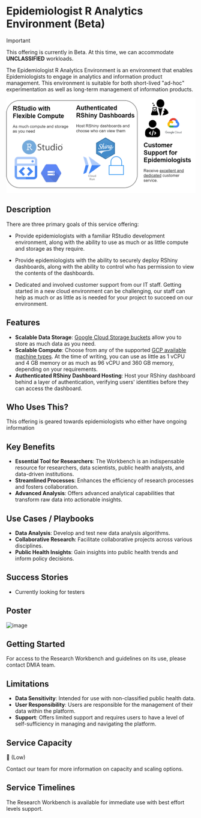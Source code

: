 # Epidemiologist R Analytics Environment (Beta)

>[!IMPORTANT]
>This offering is currently in Beta. At this time, we can accommodate **UNCLASSIFIED** workloads.

The Epidemiologist R Analytics Environment is an environment that enables Epidemiologists to engage in analytics and information product management. This environment is suitable for both short-lived "ad-hoc" experimentation as well as long-term management of information products.

![epi-analytics-environments](images/epi-analytics-environments.drawio.png)

## Description

There are three primary goals of this service offering:

- Provide epidemiologists with a familiar RStudio development environment, along with the ability to use as much or as little compute and storage as they require.

- Provide epidemiologists with the ability to securely deploy RShiny dashboards, along with the ability to control who has permission to view the contents of the dashboards.

- Dedicated and involved customer support from our IT staff. Getting started in a new cloud environment can be challenging, our staff can help as much or as little as is needed for your project to succeed on our environment.

## Features

- **Scalable Data Storage**: [Google Cloud Storage buckets](https://cloud.google.com/storage/docs/json_api/v1/buckets) allow you to store as much data as you need.
- **Scalable Compute**: Choose from any of the supported [GCP available machine types](https://cloud.google.com/workstations/docs/available-machine-types). At the time of writing, you can use as little as 1 vCPU and 4 GB memory or as much as 96 vCPU and 360 GB memory, depending on your requirements.
- **Authenticated RShiny Dashboard Hosting**: Host your RShiny dashboard behind a layer of authentication, verifying users' identities before they can access the dashboard.

## Who Uses This?

This offering is geared towards epidemiologists who either have ongoing information 

## Key Benefits

- **Essential Tool for Researchers**: The Workbench is an indispensable resource for researchers, data scientists, public health analysts, and data-driven institutions.
- **Streamlined Processes**: Enhances the efficiency of research processes and fosters collaboration.
- **Advanced Analysis**: Offers advanced analytical capabilities that transform raw data into actionable insights.

## Use Cases / Playbooks

- **Data Analysis**: Develop and test new data analysis algorithms.
- **Collaborative Research**: Facilitate collaborative projects across various disciplines.
- **Public Health Insights**: Gain insights into public health trends and inform policy decisions.

## Success Stories

- Currently looking for testers

## Poster

![image](https://github.com/PHACDataHub/Wiki/assets/367922/4b9092db-ff66-4f58-a8d0-f918f954cba8)

## Getting Started

For access to the Research Workbench and guidelines on its use, please contact DMIA team.

## Limitations

- **Data Sensitivity**: Intended for use with non-classified public health data.
- **User Responsibility**: Users are responsible for the management of their data within the platform.
- **Support**: Offers limited support and requires users to have a level of self-sufficiency in managing and navigating the platform.

## Service Capacity

🪫 (Low)

Contact our team for more information on capacity and scaling options.

## Service Timelines

The Research Workbench is available for immediate use with best effort levels support.
